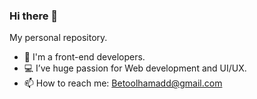 ### Hi there 👋
My personal repository.<br>
- 💫 I'm a front-end developers.<br> 
- 💻 I’ve huge passion for Web development and UI/UX.<br>
- 📫 How to reach me: Betoolhamadd@gmail.com


<!--
**betoolhamad/Betoolhamad** is a ✨ _special_ ✨ repository because its `README.md` (this file) appears on your GitHub profile.

Here are some ideas to get you started:

- 🔭 I’m currently working on ...
- 🌱 I’m currently learning ...
- 👯 I’m looking to collaborate on ...
- 🤔 I’m looking for help with ...
- 💬 Ask me about ...
- 📫 How to reach me: ...
- 😄 Pronouns: ...
- ⚡ Fun fact: ...
-->
